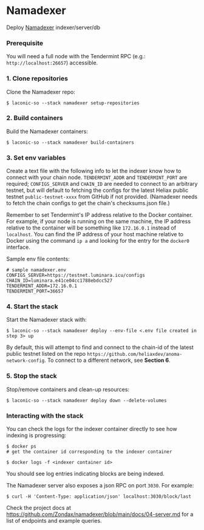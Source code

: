 # Namadexer

Deploy [Namadexer](https://github.com/Zondax/namadexer/tree/main) indexer/server/db

### Prerequisite
You will need a full node with the Tendermint RPC (e.g.: `http://localhost:26657`) accessible.  

### 1. Clone repositories
Clone the Namadexer repo:
```
$ laconic-so --stack namadexer setup-repositories
```

### 2. Build containers
Build the Namadexer containers:
```
$ laconic-so --stack namadexer build-containers
```

### 3. Set env variables
Create a text file with the following info to let the indexer know how to connect with your chain node. `TENDERMINT_ADDR` and `TENDERMINT_PORT` are required; `CONFIGS_SERVER` and `CHAIN_ID` are needed to connect to an arbitrary testnet, but will default to fetching the configs for the latest Heliax public testnet `public-testnet-xxxx` from GitHub if not provided. (Namadexer needs to fetch the chain configs to get the chain's checksums.json file.)  

Remember to set Tendermint's IP address relative to the Docker container. For example, if your node is running on the same machine, the IP address relative to the container will be something like `172.16.0.1` instead of `localhost`. You can find the IP address of your host machine relative to Docker using the command `ip a` and looking for the entry for the `docker0` interface.  

Sample env file contents:  
```
# sample namadexer.env
CONFIGS_SERVER=https://testnet.luminara.icu/configs
CHAIN_ID=luminara.e41ce04cc1788ebdcc527
TENDERMINT_ADDR=172.16.0.1
TENDERMINT_PORT=36657
```

### 4. Start the stack
Start the Namadexer stack with:
```
$ laconic-so --stack namadexer deploy --env-file <.env file created in step 3> up
```
By default, this will attempt to find and connect to the chain-id of the latest public testnet listed on the repo `https://github.com/heliaxdev/anoma-network-config`. To connect to a different network, see **Section 6**.

### 5. Stop the stack
Stop/remove containers and clean-up resources:
```
$ laconic-so --stack namadexer deploy down --delete-volumes
```

### Interacting with the stack
You can check the logs for the indexer container directly to see how indexing is progressing:
```
$ docker ps
# get the container id corresponding to the indexer container

$ docker logs -f <indexer container id>
```
You should see log entries indicating blocks are being indexed.  

The Namadexer server also exposes a json RPC on port `3030`. For example:
```
$ curl -H 'Content-Type: application/json' localhost:3030/block/last
```

Check the project docs at https://github.com/Zondax/namadexer/blob/main/docs/04-server.md for a list of endpoints and example queries.
